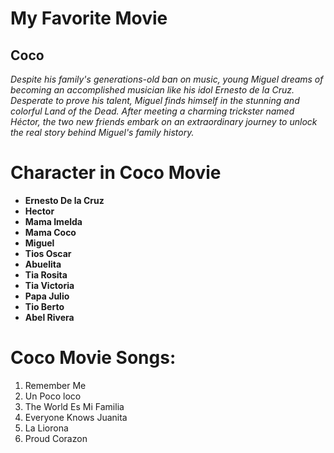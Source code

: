 # My Favorite Movie
## Coco

*Despite his family's generations-old ban on music, young Miguel dreams of becoming an accomplished musician like his idol Ernesto de la Cruz. 
Desperate to prove his talent, Miguel finds himself in the stunning and colorful Land of the Dead. 
After meeting a charming trickster named Héctor, the two new friends embark on an extraordinary journey 
to unlock the real story behind Miguel's family history.*


# Character in Coco Movie 

- **Ernesto De la Cruz**
- **Hector**
- **Mama Imelda**
- **Mama Coco**
- **Miguel** 
- **Tios Oscar**
- **Abuelita**
- **Tia Rosita**
- **Tia Victoria**
- **Papa Julio**
- **Tio Berto**
- **Abel Rivera**
  

# Coco Movie Songs:

1. Remember Me
2. Un Poco loco
3. The World Es Mi Familia
4. Everyone Knows Juanita
5. La Liorona
6. Proud Corazon

